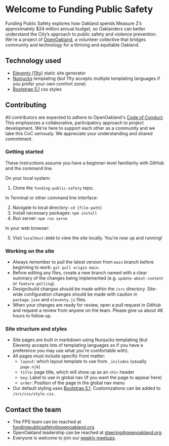 # Welcome to Funding Public Safety

Funding Public Safety explores how Oakland spends Measure Z’s approximately $24 million annual budget, so Oaklanders can better understand the City’s approach to public safety and violence prevention. We're a project of [OpenOakland](https://openoakland.org), a volunteer collective that bridges community and technology for a thriving and equitable Oakland.

## Technology used

- [Eleventy (11ty)](https://www.11ty.dev/) static site generator
- [Nunjucks](https://mozilla.github.io/nunjucks/templating.html) templating (but 11ty accepts multiple templating languages if you prefer your own comfort zone)
- [Bootstrap 5.1](https://getbootstrap.com/docs/5.1) css styles

## Contributing

All contributors are expected to adhere to OpenOakland's [Code of Conduct](https://openoakland.org/code-of-conduct/). This emphasizes a collaborative, participatory approach to project development. We're here to support each other as a community and we take this CoC seriously. We appreciate your understanding and shared commitment.

### Getting started

These instructions assume you have a beginner-level familiarity with GitHub and the command line.

On your local system:

1. Clone the `funding-public-safety` repo.

In Terminal or other command line interface:

2. Navigate to local directory: `cd {file-path}`
3. Install necessary packages: `npm install`
4. Run server: `npm run serve`

In your web browser:

5. Visit `localhost:8080` to view the site locally. You're now up and running!

### Working on the site

- Always remember to pull the latest version from `main` branch before beginning to work: `git pull origin main`.
- Before editing any files, create a new branch named with a clear summary of the changes being implemented (e.g. `update-about-content` or `feature-polling`).
- Design/build changes should be made within the `/src` directory. Site-wide configuration changes should be made with caution in `package.json` and `eleventy.js` files.
- When your changes are ready for review, open a pull request in GitHub and request a review from anyone on the team. Please give us about 48 hours to follow up.

### Site structure and styles

- Site pages are built in markdown using Nunjucks templating (but Eleventy accepts lots of templating languages so if you have a preference you may use what you're comfortable with).
- All pages must include specific front matter:
  - `layout`: which layout template to use from `_includes` (usually `page.njk`)
  - `title`: page title, which will show up as an `<h1>` header
  - `key`: Label to use in global nav (if you want the page to appear here)
  - `order`: Position of the page in the global nav menu
- Our default styling uses [Bootstrap 5.1](https://getbootstrap.com/docs/5.1/). Customizations can be added to `/src/css/style.css`.


## Contact the team

- The FPS team can be reached at [fundingpublicsafety@openoakland.org](mailto:fundingpublicsafety@openoakland.org).
- OpenOakland leadership can be reached at [steering@openoakland.org](mailto:steering@openoakland.org).
- Everyone is welcome to join our [weekly meetups](https://www.meetup.com/openOakland/events).
